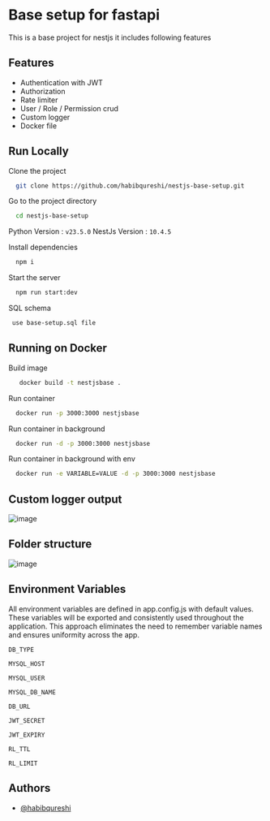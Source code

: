 # Base setup for fastapi

This is a base project for nestjs it includes following features

## Features

- Authentication with JWT
- Authorization
- Rate limiter
- User / Role / Permission crud
- Custom logger
- Docker file

## Run Locally

Clone the project

```bash
  git clone https://github.com/habibqureshi/nestjs-base-setup.git
```

Go to the project directory

```bash
  cd nestjs-base-setup
```

Python Version : `v23.5.0`
NestJs Version : `10.4.5`

Install dependencies

```bash
  npm i
```


Start the server

```bash
  npm run start:dev 
```

SQL schema

```bash
 use base-setup.sql file
```

## Running on Docker

Build image

```bash
   docker build -t nestjsbase .
```

Run container

```bash
  docker run -p 3000:3000 nestjsbase
```

Run container in background

```bash
  docker run -d -p 3000:3000 nestjsbase
```

Run container in background with env

```bash
  docker run -e VARIABLE=VALUE -d -p 3000:3000 nestjsbase
```

## Custom logger output

![image](https://github.com/user-attachments/assets/add07161-523b-4969-8154-31c6cb421e97)

## Folder structure

![image](https://github.com/user-attachments/assets/090782e1-acc7-490b-9266-551b97c84884)

## Environment Variables

All environment variables are defined in app.config.js with default values. These variables will be exported and consistently used throughout the application. This approach eliminates the need to remember variable names and ensures uniformity across the app.

`DB_TYPE`

`MYSQL_HOST`

`MYSQL_USER`

`MYSQL_DB_NAME`

`DB_URL`

`JWT_SECRET`

`JWT_EXPIRY`

`RL_TTL`

`RL_LIMIT`
## Authors

- [@habibqureshi](https://github.com/habibqureshi)

